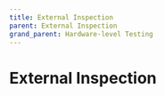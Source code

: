 ```yaml
---
title: External Inspection
parent: External Inspection
grand_parent: Hardware-level Testing
---
```


# External Inspection
